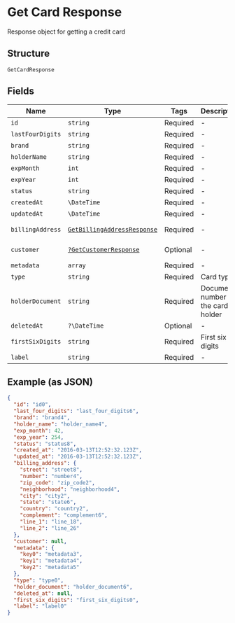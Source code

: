 
# Get Card Response

Response object for getting a credit card

## Structure

`GetCardResponse`

## Fields

| Name | Type | Tags | Description | Getter | Setter |
|  --- | --- | --- | --- | --- | --- |
| `id` | `string` | Required | - | getId(): string | setId(string id): void |
| `lastFourDigits` | `string` | Required | - | getLastFourDigits(): string | setLastFourDigits(string lastFourDigits): void |
| `brand` | `string` | Required | - | getBrand(): string | setBrand(string brand): void |
| `holderName` | `string` | Required | - | getHolderName(): string | setHolderName(string holderName): void |
| `expMonth` | `int` | Required | - | getExpMonth(): int | setExpMonth(int expMonth): void |
| `expYear` | `int` | Required | - | getExpYear(): int | setExpYear(int expYear): void |
| `status` | `string` | Required | - | getStatus(): string | setStatus(string status): void |
| `createdAt` | `\DateTime` | Required | - | getCreatedAt(): \DateTime | setCreatedAt(\DateTime createdAt): void |
| `updatedAt` | `\DateTime` | Required | - | getUpdatedAt(): \DateTime | setUpdatedAt(\DateTime updatedAt): void |
| `billingAddress` | [`GetBillingAddressResponse`](/doc/models/get-billing-address-response.md) | Required | - | getBillingAddress(): GetBillingAddressResponse | setBillingAddress(GetBillingAddressResponse billingAddress): void |
| `customer` | [`?GetCustomerResponse`](/doc/models/get-customer-response.md) | Optional | - | getCustomer(): ?GetCustomerResponse | setCustomer(?GetCustomerResponse customer): void |
| `metadata` | `array` | Required | - | getMetadata(): array | setMetadata(array metadata): void |
| `type` | `string` | Required | Card type | getType(): string | setType(string type): void |
| `holderDocument` | `string` | Required | Document number for the card's holder | getHolderDocument(): string | setHolderDocument(string holderDocument): void |
| `deletedAt` | `?\DateTime` | Optional | - | getDeletedAt(): ?\DateTime | setDeletedAt(?\DateTime deletedAt): void |
| `firstSixDigits` | `string` | Required | First six digits | getFirstSixDigits(): string | setFirstSixDigits(string firstSixDigits): void |
| `label` | `string` | Required | - | getLabel(): string | setLabel(string label): void |

## Example (as JSON)

```json
{
  "id": "id0",
  "last_four_digits": "last_four_digits6",
  "brand": "brand4",
  "holder_name": "holder_name4",
  "exp_month": 42,
  "exp_year": 254,
  "status": "status8",
  "created_at": "2016-03-13T12:52:32.123Z",
  "updated_at": "2016-03-13T12:52:32.123Z",
  "billing_address": {
    "street": "street8",
    "number": "number4",
    "zip_code": "zip_code2",
    "neighborhood": "neighborhood4",
    "city": "city2",
    "state": "state6",
    "country": "country2",
    "complement": "complement6",
    "line_1": "line_18",
    "line_2": "line_26"
  },
  "customer": null,
  "metadata": {
    "key0": "metadata3",
    "key1": "metadata4",
    "key2": "metadata5"
  },
  "type": "type0",
  "holder_document": "holder_document6",
  "deleted_at": null,
  "first_six_digits": "first_six_digits0",
  "label": "label0"
}
```

